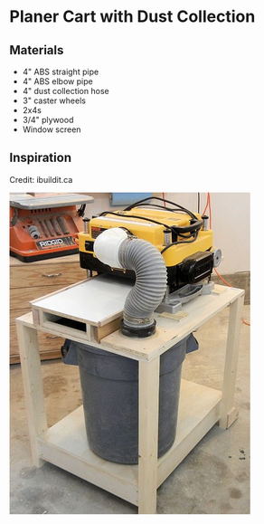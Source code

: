 # Planer Cart with Dust Collection

## Materials

- 4" ABS straight pipe
- 4" ABS elbow pipe
- 4" dust collection hose
- 3" caster wheels
- 2x4s
- 3/4" plywood
- Window screen

## Inspiration

Credit: ibuildit.ca

![Planer Stand with Chip Collection](./Images/Inspiration.jpg)